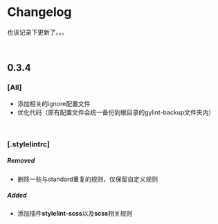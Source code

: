# Changelog

也该记录下更新了。。。

<br>

## 0.3.4

### [All]

- 添加相关的ignore配置文件
- 优化代码（原有配置文件会统一备份到根目录的gylint-backup文件夹内）

<br>

### [.stylelintrc]

##### Removed

- 删除一些与standard重复的规则，仅保留自定义规则

##### Added

- 添加插件**stylelint-scss**以及**scss**相关规则

